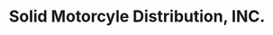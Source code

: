 ---
title: "Solid Motorcyle Distribution, INC."
url: /bogo/solid-motorcyle-distribution-inc/
shop: motorcycle
---